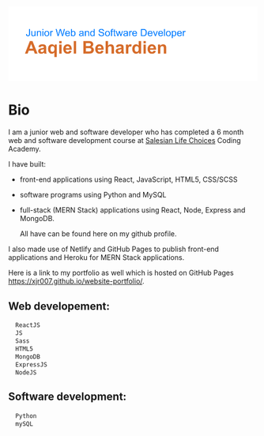 ![Header](https://github.com/xjr007/xjr007/blob/master/header.png)

# Bio

  I am a junior web and software developer who has completed a 6 month web and software development course at [Salesian Life Choices](https://www.lifechoices.co.za/academy/coding) Coding Academy. 
  
  I have built:
  - front-end applications using React, JavaScript, HTML5, CSS/SCSS
  - software programs using Python and MySQL
  - full-stack (MERN Stack) applications using React, Node, Express and MongoDB.
  
    All have can be found here on my github profile.
  
  I also made use of Netlify and GitHub Pages to publish front-end applications and Heroku for MERN Stack applications.
  
  Here is a link to my portfolio as well which is hosted on GitHub Pages https://xjr007.github.io/website-portfolio/.
  
   ## Web developement:
      ReactJS
      JS
      Sass
      HTML5
      MongoDB
      ExpressJS
      NodeJS
      
   ## Software development:
      Python
      mySQL

   <!--
![](https://simpleicons.org/icons/html5.svg | width=50)
-->
    




<!--
**xjr007/xjr007** is a ✨ _special_ ✨ repository because its `README.md` (this file) appears on your GitHub profile.

Here are some ideas to get you started:

- 🔭 I’m currently working on ...
- 🌱 I’m currently learning ...
- 👯 I’m looking to collaborate on ...
- 🤔 I’m looking for help with ...
- 💬 Ask me about ...
- 📫 How to reach me: ...
- 😄 Pronouns: ...
- ⚡ Fun fact: ...
-->
